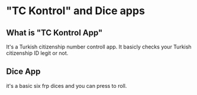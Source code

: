 # "TC Kontrol" and Dice apps
## What is "TC Kontrol App"
It's a Turkish citizenship number controll app.
It basicly checks your Turkish citizenship ID legit or not.
## Dice App
it's a basic six frp dices and you can press to roll.
